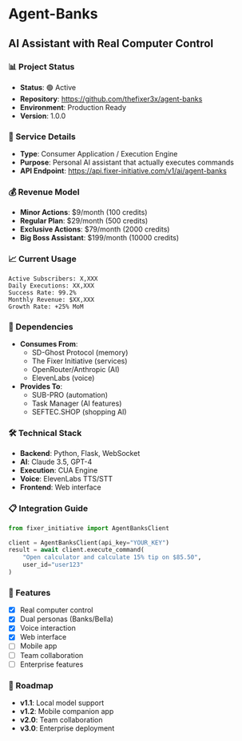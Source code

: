 # Agent-Banks
## AI Assistant with Real Computer Control

### 📊 Project Status
- **Status**: 🟢 Active
- **Repository**: https://github.com/thefixer3x/agent-banks
- **Environment**: Production Ready
- **Version**: 1.0.0

### 🔧 Service Details
- **Type**: Consumer Application / Execution Engine
- **Purpose**: Personal AI assistant that actually executes commands
- **API Endpoint**: https://api.fixer-initiative.com/v1/ai/agent-banks

### 💰 Revenue Model
- **Minor Actions**: $9/month (100 credits)
- **Regular Plan**: $29/month (500 credits)
- **Exclusive Actions**: $79/month (2000 credits)
- **Big Boss Assistant**: $199/month (10000 credits)

### 📈 Current Usage
```
Active Subscribers: X,XXX
Daily Executions: XX,XXX
Success Rate: 99.2%
Monthly Revenue: $XX,XXX
Growth Rate: +25% MoM
```

### 🔗 Dependencies
- **Consumes From**:
  - SD-Ghost Protocol (memory)
  - The Fixer Initiative (services)
  - OpenRouter/Anthropic (AI)
  - ElevenLabs (voice)
- **Provides To**:
  - SUB-PRO (automation)
  - Task Manager (AI features)
  - SEFTEC.SHOP (shopping AI)

### 🛠️ Technical Stack
- **Backend**: Python, Flask, WebSocket
- **AI**: Claude 3.5, GPT-4
- **Execution**: CUA Engine
- **Voice**: ElevenLabs TTS/STT
- **Frontend**: Web interface

### 📋 Integration Guide
```python
from fixer_initiative import AgentBanksClient

client = AgentBanksClient(api_key="YOUR_KEY")
result = await client.execute_command(
    "Open calculator and calculate 15% tip on $85.50",
    user_id="user123"
)
```

### 🎯 Features
- [x] Real computer control
- [x] Dual personas (Banks/Bella)
- [x] Voice interaction
- [x] Web interface
- [ ] Mobile app
- [ ] Team collaboration
- [ ] Enterprise features

### 🚀 Roadmap
- **v1.1**: Local model support
- **v1.2**: Mobile companion app
- **v2.0**: Team collaboration
- **v3.0**: Enterprise deployment